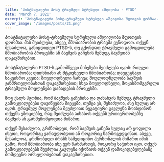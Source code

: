 ```yaml
---
title: 'პოსტნატალური პოსტ ტრავმული სტრესული აშლილობა - PTSD'
date: 'March 7, 2021'
excerpt: 'პოსტნატალური პოსტ-ტრავმული სტრესული აშლილობა შფოთვის ფორმაა. მას შეიძლება, ასევე, მშობიარობის ტრავმა ვუწოდოთ.'
cover_image: '/images/posts/21.png'
---
```


პოსტნატალური პოსტ-ტრავმული სტრესული აშლილობა შფოთვის ფორმაა. მას შეიძლება, ასევე, მშობიარობის ტრავმა ვუწოდოთ. თქვენ შესაძლოა, განიცდიდეთ PTSD-ს, თუ გქონდათ ტრავმული გამოცდილება მშობიარობის პროცესში ან ბავშვის გაჩენის შემდეგ ბავშვთან დაკავშირებით. 

პოსტნატალური PTSD-ს გამომწვევი მიზეზები შეიძლება იყოს: 
რთული მშობიარობა; დიდხნიანი ან მტკივნეული მშობიარობა; დაუგეგმავი საკეისრო კვეთა; მოულოდნელი ჩარევა; მოულოდნელობა ბავშვის ჯანმრთელობასთან დაკავშირებით; სხვა მოულოდნელი, შოკისმომგვრელი ტრავმული მოვლენები დაბადების პროცესში.

ზოგ ქალს ჰგონია, რომ ბავშვის გაჩენისა და დანახვის შემდეგ ტრავმული გამოცდილებები დავიწყებას მიეცემა, თუმცა ეს, შესაძლოა, ასე სულაც არ იყოს. 
ტრავმულ მოვლენებს შეუძლიათ ნეგატიური გავლენა მოახდინონ თქვენს ემოციებზე, რაც შეიძლება აისახოს თქვენს ურთიერთობებზე ბავშვის ან გარშემომყოფთა მიმართ. 

თქვენ შესაძლოა, გრძნობდეთ, რომ ბავშვის გაჩენა სულაც არ ყოფილა ისეთი, როგორსაც ვარაუდობდით ან როგორიც წარმოგედგინათ. ასევე, შესაძლოა, გრძნობდეთ ბრაზს სამედიცინო პერსონალის მიმართ იმის გამო, რომ მშობიარობა ისე ვერ წარმართეს, როგორც საჭირო იყო. თქვენ გამოცდილებებს შეუძლია გავლენა იქონიოს თქვენ დამოკიდებულებაზე მომდევნო ორსულობებთან დაკავშირებით.



